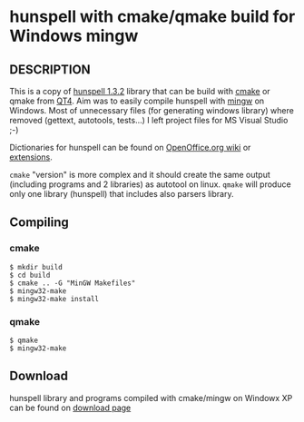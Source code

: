 # hunspell with cmake/qmake build for Windows mingw

## DESCRIPTION

This is a copy of [hunspell 1.3.2](http://sourceforge.net/projects/hunspell/) library that can be build with [cmake](http://cmake.org) or qmake from [QT4](http://qt.nokia.com/). Aim was to easily compile hunspell with [mingw](http://mingw.org/) on Windows. Most of unnecessary files (for generating windows library) where removed (gettext, autotools, tests...) I left project files for MS Visual Studio ;-)

Dictionaries for hunspell can be found on [OpenOffice.org wiki](http://wiki.services.openoffice.org/wiki/Dictionaries) or [extensions](http://extensions.services.openoffice.org/en).

`cmake` "version" is more complex and it should create the same output (including programs and 2 libraries) as autotool on linux.
`qmake` will produce only one library (hunspell) that includes also parsers library.

## Compiling 

### cmake

    $ mkdir build
    $ cd build
    $ cmake .. -G "MinGW Makefiles"
    $ mingw32-make
    $ mingw32-make install

### qmake

    $ qmake
    $ mingw32-make
    

## Download

hunspell library and programs compiled with cmake/mingw on Windowx XP can be found on [download page](https://github.com/zdenop/hunspell-mingw/downloads)